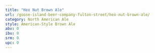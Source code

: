 ```yaml
---
title: "Hex Nut Brown Ale"
url: /goose-island-beer-company-fulton-street/hex-nut-brown-ale/
category: North American Ale
style: American-Style Brown Ale
abv: 0
ibu: 0
srm: 0
upc: 0
---
```


